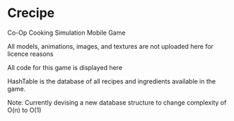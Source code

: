 # Crecipe
Co-Op Cooking Simulation Mobile Game


All models, animations, images, and textures are not uploaded here for licence reasons

All code for this game is displayed here

HashTable is the database of all recipes and ingredients available in the game. 

Note: Currently devising a new database structure to change complexity of O(n) to O(1)
